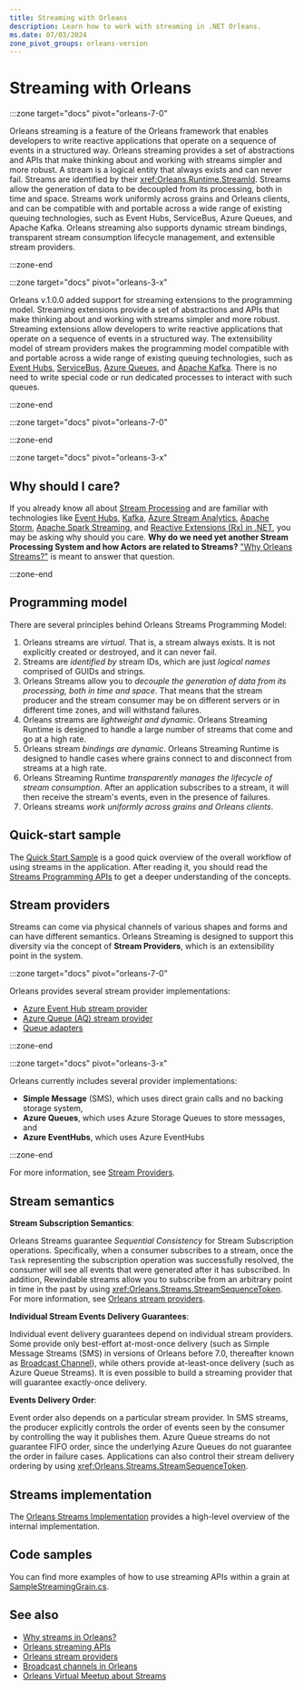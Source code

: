 ```yaml
---
title: Streaming with Orleans
description: Learn how to work with streaming in .NET Orleans.
ms.date: 07/03/2024
zone_pivot_groups: orleans-version
---
```


# Streaming with Orleans

<!-- markdownlint-disable MD044 -->
:::zone target="docs" pivot="orleans-7-0"

Orleans streaming is a feature of the Orleans framework that enables developers to write reactive applications that operate on a sequence of events in a structured way. Orleans streaming provides a set of abstractions and APIs that make thinking about and working with streams simpler and more robust. A stream is a logical entity that always exists and can never fail. Streams are identified by their <xref:Orleans.Runtime.StreamId>. Streams allow the generation of data to be decoupled from its processing, both in time and space. Streams work uniformly across grains and Orleans clients, and can be compatible with and portable across a wide range of existing queuing technologies, such as Event Hubs, ServiceBus, Azure Queues, and Apache Kafka. Orleans streaming also supports dynamic stream bindings, transparent stream consumption lifecycle management, and extensible stream providers.

<!-- markdownlint-enable MD044 -->
:::zone-end

<!-- markdownlint-disable MD044 -->
:::zone target="docs" pivot="orleans-3-x"

Orleans v.1.0.0 added support for streaming extensions to the programming model. Streaming extensions provide a set of abstractions and APIs that make thinking about and working with streams simpler and more robust. Streaming extensions allow developers to write reactive applications that operate on a sequence of events in a structured way. The extensibility model of stream providers makes the programming model compatible with and portable across a wide range of existing queuing technologies, such as [Event Hubs](https://azure.microsoft.com/services/event-hubs/), [ServiceBus](https://azure.microsoft.com/services/service-bus/), [Azure Queues](/azure/storage/queues/storage-quickstart-queues-dotnet), and [Apache Kafka](https://kafka.apache.org/). There is no need to write special code or run dedicated processes to interact with such queues.

<!-- markdownlint-enable MD044 -->
:::zone-end

<!-- markdownlint-disable MD044 -->
:::zone target="docs" pivot="orleans-7-0"
<!-- markdownlint-enable MD044 -->
:::zone-end

<!-- markdownlint-disable MD044 -->
:::zone target="docs" pivot="orleans-3-x"

## Why should I care?

If you already know all about [Stream Processing](https://confluentinc.wordpress.com/2015/01/29/making-sense-of-stream-processing/) and are familiar with technologies like [Event Hubs](https://azure.microsoft.com/services/event-hubs/), [Kafka](https://kafka.apache.org/), [Azure Stream Analytics](https://azure.microsoft.com/services/stream-analytics/), [Apache Storm](https://storm.apache.org/), [Apache Spark Streaming](https://spark.apache.org/streaming/), and [Reactive Extensions (Rx) in .NET](/previous-versions/dotnet/reactive-extensions/hh242985(v=vs.103)), you may be asking why should you care. **Why do we need yet another Stream Processing System and how Actors are related to Streams?** ["Why Orleans Streams?"](streams-why.md) is meant to answer that question.

<!-- markdownlint-enable MD044 -->
:::zone-end

## Programming model

There are several principles behind Orleans Streams Programming Model:

1. Orleans streams are *virtual*. That is, a stream always exists. It is not explicitly created or destroyed, and it can never fail.
1. Streams are *identified by* stream IDs, which are just *logical names* comprised of GUIDs and strings.
1. Orleans Streams allow you to *decouple the generation of data from its processing, both in time and space*. That means that the stream producer and the stream consumer may be on different servers or in different time zones, and will withstand failures.
1. Orleans streams are *lightweight and dynamic*. Orleans Streaming Runtime is designed to handle a large number of streams that come and go at a high rate.
1. Orleans stream *bindings are dynamic*. Orleans Streaming Runtime is designed to handle cases where grains connect to and disconnect from streams at a high rate.
1. Orleans Streaming Runtime *transparently manages the lifecycle of stream consumption*. After an application subscribes to a stream, it will then receive the stream's events, even in the presence of failures.
1. Orleans streams *work uniformly across grains and Orleans clients*.

## Quick-start sample

The [Quick Start Sample](streams-quick-start.md) is a good quick overview of the overall workflow of using streams in the application. After reading it, you should read the [Streams Programming APIs](streams-programming-apis.md) to get a deeper understanding of the concepts.

## Stream providers

Streams can come via physical channels of various shapes and forms and can have different semantics. Orleans Streaming is designed to support this diversity via the concept of **Stream Providers**, which is an extensibility point in the system.

<!-- markdownlint-disable MD044 -->
:::zone target="docs" pivot="orleans-7-0"

Orleans provides several stream provider implementations:

- [Azure Event Hub stream provider](stream-providers.md#azure-event-hub-stream-provider)
- [Azure Queue (AQ) stream provider](stream-providers.md#azure-queue-aq-stream-provider)
- [Queue adapters](stream-providers.md#queue-adapters)

<!-- markdownlint-enable MD044 -->
:::zone-end

<!-- markdownlint-disable MD044 -->
:::zone target="docs" pivot="orleans-3-x"

Orleans currently includes several provider implementations:

* **Simple Message** (SMS), which uses direct grain calls and no backing storage system,
* **Azure Queues**, which uses Azure Storage Queues to store messages, and
* **Azure EventHubs**, which uses Azure EventHubs

<!-- markdownlint-enable MD044 -->
:::zone-end

For more information, see [Stream Providers](stream-providers.md).

## Stream semantics

**Stream Subscription Semantics**:

Orleans Streams guarantee _Sequential Consistency_ for Stream Subscription operations. Specifically, when a consumer subscribes to a stream, once the `Task` representing the subscription operation was successfully resolved, the consumer will see all events that were generated after it has subscribed. In addition, Rewindable streams allow you to subscribe from an arbitrary point in time in the past by using <xref:Orleans.Streams.StreamSequenceToken>. For more information, see [Orleans stream providers](stream-providers.md).

**Individual Stream Events Delivery Guarantees**:

Individual event delivery guarantees depend on individual stream providers. Some provide only best-effort at-most-once delivery (such as Simple Message Streams (SMS) in versions of Orleans before 7.0, thereafter known as [Broadcast Channel](broadcast-channel.md)), while others provide at-least-once delivery (such as Azure Queue Streams). It is even possible to build a streaming provider that will guarantee exactly-once delivery.

**Events Delivery Order**:

Event order also depends on a particular stream provider. In SMS streams, the producer explicitly controls the order of events seen by the consumer by controlling the way it publishes them. Azure Queue streams do not guarantee FIFO order, since the underlying Azure Queues do not guarantee the order in failure cases. Applications can also control their stream delivery ordering by using <xref:Orleans.Streams.StreamSequenceToken>.

## Streams implementation

The [Orleans Streams Implementation](../implementation/streams-implementation/index.md) provides a high-level overview of the internal implementation.

## Code samples

You can find more examples of how to use streaming APIs within a grain at [SampleStreamingGrain.cs](https://github.com/dotnet/orleans/blob/main/test/Grains/TestGrains/SampleStreamingGrain.cs).

## See also

- [Why streams in Orleans?](streams-why.md)
- [Orleans streaming APIs](streams-programming-apis.md)
- [Orleans stream providers](stream-providers.md)
- [Broadcast channels in Orleans](broadcast-channel.md)
- [Orleans Virtual Meetup about Streams](https://www.youtube.com/watch?v=eSepBlfY554)

